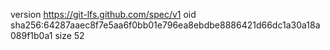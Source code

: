 version https://git-lfs.github.com/spec/v1
oid sha256:64287aaec8f7e5aa6f0bb01e796ea8ebdbe8886421d66dc1a30a18a089f1b0a1
size 52
